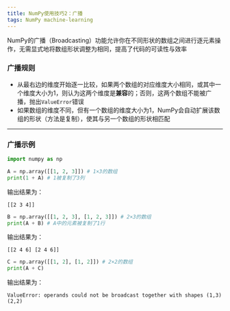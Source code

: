```yaml
---
title: NumPy使用技巧2：广播
tags: NumPy machine-learning
---
```


NumPy的广播（Broadcasting）功能允许你在不同形状的数组之间进行逐元素操作，无需显式地将数组形状调整为相同，提高了代码的可读性与效率

### 广播规则
* 从最右边的维度开始逐一比较，如果两个数组的对应维度大小相同，或其中一个维度大小为1，则认为这两个维度是**兼容**的；否则，这两个数组不能被广播，抛出`ValueError`错误
* 如果数组的维度不同，但有一个数组的维度大小为1，NumPy会自动扩展该数组的形状（方法是复制），使其与另一个数组的形状相匹配

---
### 广播示例
```python
import numpy as np

A = np.array([[1, 2, 3]]) # 1×3的数组
print(1 + A) # 1被复制了3列
```
输出结果为：
```shell
[[2 3 4]]
```

```python
B = np.array([[1, 2, 3], [1, 2, 3]]) # 2×3的数组
print(A + B) # A中的元素被复制了1行
```
输出结果为：
```shell
[[2 4 6] [2 4 6]]
```

```python
C = np.array([[1, 2], [1, 2]]) # 2×2的数组
print(A + C)
```
输出结果为：
```shell
ValueError: operands could not be broadcast together with shapes (1,3) (2,2)
```
